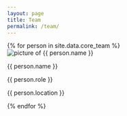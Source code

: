 ```yaml
---
layout: page
title: Team
permalink: /team/
---
```


<div class="item-container">
  {% for person in site.data.core_team %}
  <div class="item">
    <img class="picture" src="{{ person.picture | relative_url }}" alt="picture of {{ person.name }}">
    <div class="info">
      <p class="name">{{ person.name }}</p>
      <p class="role">{{ person.role }}</p>
      <p class="location">{{ person.location }}</p>
    </div>
  </div>
  {% endfor %}
</div>

